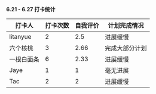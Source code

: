 **6.21 - 6.27 打卡统计**

| 打卡人     | 打卡次数 | 自我评价 | 计划完成情况   |
| ---------- | -------- | -------- | -------------- |
| litanyue   | 2        | 2.5      | 进展缓慢       |
| 六个核桃   | 3        | 2.66     | 完成大部分计划 |
| 一根白面条 | 6        | 2.33     | 进展缓慢       |
| Jaye       | 1        | 1        | 毫无进展       |
| Tac        | 2        | 2        | 进展缓慢       |

